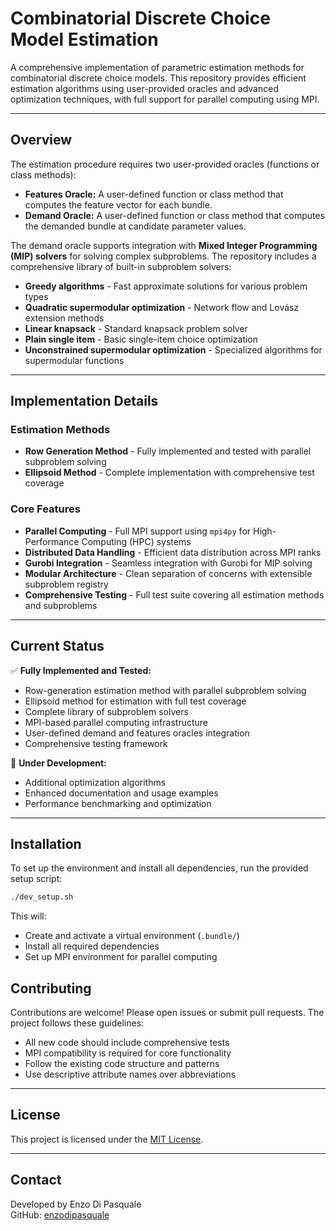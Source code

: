 # Combinatorial Discrete Choice Model Estimation

A comprehensive implementation of parametric estimation methods for combinatorial discrete choice models. This repository provides efficient estimation algorithms using user-provided oracles and advanced optimization techniques, with full support for parallel computing using MPI.

---

## Overview

The estimation procedure requires two user-provided oracles (functions or class methods):

- **Features Oracle:** A user-defined function or class method that computes the feature vector for each bundle.
- **Demand Oracle:** A user-defined function or class method that computes the demanded bundle at candidate parameter values.

The demand oracle supports integration with **Mixed Integer Programming (MIP) solvers** for solving complex subproblems. The repository includes a comprehensive library of built-in subproblem solvers:

- **Greedy algorithms** - Fast approximate solutions for various problem types
- **Quadratic supermodular optimization** - Network flow and Lovász extension methods
- **Linear knapsack** - Standard knapsack problem solver
- **Plain single item** - Basic single-item choice optimization
- **Unconstrained supermodular optimization** - Specialized algorithms for supermodular functions

---

## Implementation Details

### Estimation Methods

- **Row Generation Method** - Fully implemented and tested with parallel subproblem solving
- **Ellipsoid Method** - Complete implementation with comprehensive test coverage

### Core Features

- **Parallel Computing** - Full MPI support using `mpi4py` for High-Performance Computing (HPC) systems
- **Distributed Data Handling** - Efficient data distribution across MPI ranks
- **Gurobi Integration** - Seamless integration with Gurobi for MIP solving
- **Modular Architecture** - Clean separation of concerns with extensible subproblem registry
- **Comprehensive Testing** - Full test suite covering all estimation methods and subproblems

---

## Current Status

✅ **Fully Implemented and Tested:**
- Row-generation estimation method with parallel subproblem solving
- Ellipsoid method for estimation with full test coverage
- Complete library of subproblem solvers
- MPI-based parallel computing infrastructure
- User-defined demand and features oracles integration
- Comprehensive testing framework

🚧 **Under Development:**
- Additional optimization algorithms
- Enhanced documentation and usage examples
- Performance benchmarking and optimization

---

## Installation

To set up the environment and install all dependencies, run the provided setup script:

```bash
./dev_setup.sh
```

This will:
- Create and activate a virtual environment (`.bundle/`)
- Install all required dependencies
- Set up MPI environment for parallel computing



## Contributing

Contributions are welcome! Please open issues or submit pull requests. The project follows these guidelines:

- All new code should include comprehensive tests
- MPI compatibility is required for core functionality
- Follow the existing code structure and patterns
- Use descriptive attribute names over abbreviations

---

## License

This project is licensed under the [MIT License](LICENSE).

---

## Contact

Developed by Enzo Di Pasquale  
GitHub: [enzodipasquale](https://github.com/enzodipasquale)
